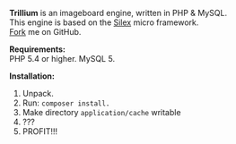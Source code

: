 **Trillium** is an imageboard engine, written in PHP & MySQL.  
This engine is based on the [Silex](http://silex.sensiolabs.org/) micro framework.  
[Fork](http://github.com/Kilte/trillium) me on GitHub.  

**Requirements:**  
PHP 5.4 or higher. MySQL 5.

**Installation:**

1. Unpack.
2. Run: `composer install.`
3. Make directory `application/cache` writable
4. ???
5. PROFIT!!!